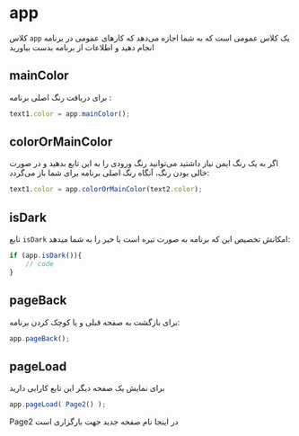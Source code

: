 # app

کلاس `app` یک کلاس عمومی است که 
به شما اجازه می‌دهد که کارهای عمومی در برنامه انجام دهید
و اطلاعات از برنامه بدست بیاورید

## mainColor

برای دریافت رنگ اصلی برنامه :

```javascript
text1.color = app.mainColor();
```

## colorOrMainColor

اگر به یک رنگ ایمن نیاز داشتید
می‌توانید رنگ ورودی را به این تابع بدهید و در صورت خالی بودن رنگ،
آنگاه رنگ اصلی برنامه برای شما باز می‌گردد:

```javascript
text1.color = app.colorOrMainColor(text2.color);
```

## isDark

تابع `isDark` امکانش تخصیص این که برنامه به صورت تیره است یا خیر را به شما میدهد:
```javascript
if (app.isDark()){
    // code
}
```

## pageBack
برای بازگشت به صفحه قبلی و یا کوچک کردن برنامه:

```javascript
app.pageBack();
```

## pageLoad
برای نمایش یک صفحه دیگر این تابع کارایی دارید

```javascript
app.pageLoad( Page2() );
```

Page2 در اینجا نام صفحه جدید جهت بارگزاری است